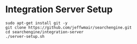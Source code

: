 # Integration Server Setup

```shell
sudo apt-get install git -y
git clone https://github.com/jeffwmair/searchengine.git
cd searchengine/integration-server
./server-setup.sh
```
